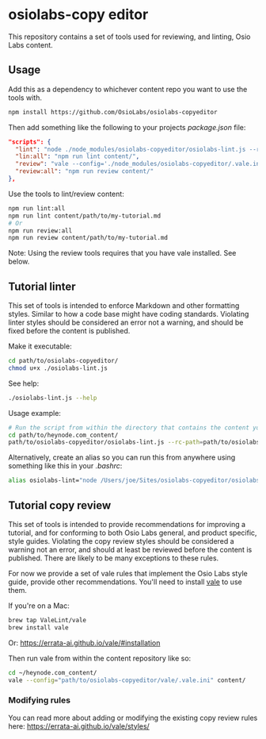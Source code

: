 # osiolabs-copy editor

This repository contains a set of tools used for reviewing, and linting, Osio Labs content.

## Usage

Add this as a dependency to whichever content repo you want to use the tools with.

```sh
npm install https://github.com/OsioLabs/osiolabs-copyeditor
```

Then add something like the following to your projects _package.json_ file:

```json
"scripts": {
  "lint": "node ./node_modules/osiolabs-copyeditor/osiolabs-lint.js --rc-path=./node_modules/osiolabs-copyeditor/.osiolabs-lintrc.yml",
  "lin:all": "npm run lint content/",
  "review": "vale --config='./node_modules/osiolabs-copyeditor/.vale.ini'",
  "review:all": "npm run review content/"
},
```

Use the tools to lint/review content:

```sh
npm run lint:all
npm run lint content/path/to/my-tutorial.md
# Or
npm run review:all
npm run review content/path/to/my-tutorial.md
```

Note: Using the review tools requires that you have vale installed. See below.

## Tutorial linter

This set of tools is intended to enforce Markdown and other formatting styles. Similar to how a code base might have coding standards. Violating linter styles should be considered an error not a warning, and should be fixed before the content is published.

Make it executable:

```sh
cd path/to/osiolabs-copyeditor/
chmod u+x ./osiolabs-lint.js
```

See help:

```sh
./osiolabs-lint.js --help
```

Usage example:

```sh
# Run the script from within the directory that contains the content you want to lint.
cd path/to/heynode.com_content/
path/to/osiolabs-copyeditor/osiolabs-lint.js --rc-path=path/to/osiolabs-copyeditor/.osiolabs-lintrc.yml content/
```

Alternatively, create an alias so you can run this from anywhere using something like this in your _.bashrc_:

```sh
alias osiolabs-lint="node /Users/joe/Sites/osiolabs-copyeditor/osiolabs-lint.js --rc-path=/Users/joe/Sites/osiolabs-copyeditor/.osiolabs-lintrc.yml"
```

## Tutorial copy review

This set of tools is intended to provide recommendations for improving a tutorial, and for conforming to both Osio Labs general, and product specific, style guides. Violating the copy review styles should be considered a warning not an error, and should at least be reviewed before the content is published. There are likely to be many exceptions to these rules.

For now we provide a set of vale rules that implement the Osio Labs style guide, provide other recommendations. You'll need to install [vale](https://errata-ai.github.io/vale/) to use them.

If you're on a Mac:

```sh
brew tap ValeLint/vale
brew install vale
```

Or: https://errata-ai.github.io/vale/#installation

Then run vale from within the content repository like so:

```sh
cd ~/heynode.com_content/
vale --config="path/to/osiolabs-copyeditor/vale/.vale.ini" content/
```

### Modifying rules

You can read more about adding or modifying the existing copy review rules here: https://errata-ai.github.io/vale/styles/

